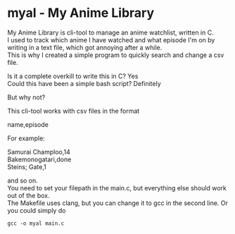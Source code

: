 # myal - My Anime Library

My Anime Library is cli-tool to manage an anime watchlist, written in C.  
I used to track which anime I have watched and what episode I'm on by writing in
a text file, which got annoying after a while.  
This is why I created a simple program to quickly search and change a
csv file.  

Is it a complete overkill to write this in C? Yes  
Could this have been a simple bash script? Definitely  

But why not?

This cli-tool works with csv files in the format

name,episode  

For example:  

Samurai Champloo,14  
Bakemonogatari,done  
Steins; Gate,1  

and so on.  
You need to set your filepath in the main.c, but everything else should work
out of the box.  
The Makefile uses clang, but you can change it to gcc in the second line. Or
you could simply do

```
gcc -o myal main.c
```
